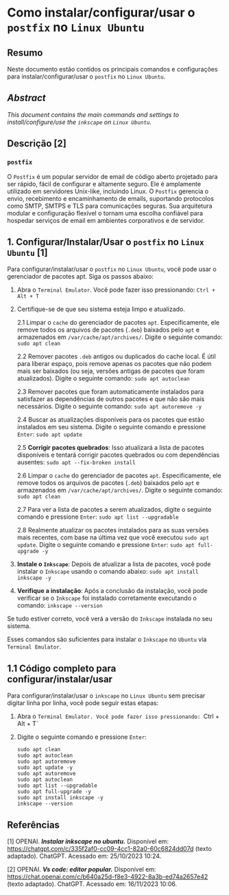 # Como instalar/configurar/usar o `postfix` no `Linux Ubuntu`

## Resumo

Neste documento estão contidos os principais comandos e configurações para instalar/configurar/usar o `postfix` no `Linux Ubuntu`.

## _Abstract_

_This document contains the main commands and settings to install/configure/use the `inkscape` on `Linux Ubuntu`._

## Descrição [2]

### `postfix`

O `Postfix` é um popular servidor de email de código aberto projetado para ser rápido, fácil de configurar e altamente seguro. Ele é amplamente utilizado em servidores Unix-like, incluindo Linux. O `Postfix` gerencia o envio, recebimento e encaminhamento de emails, suportando protocolos como SMTP, SMTPS e TLS para comunicações seguras. Sua arquitetura modular e configuração flexível o tornam uma escolha confiável para hospedar serviços de email em ambientes corporativos e de servidor.


## 1. Configurar/Instalar/Usar o `postfix` no `Linux Ubuntu` [1]

Para configurar/instalar/usar o `postfix` no `Linux Ubuntu`, você pode usar o gerenciador de pacotes apt. Siga os passos abaixo:

1. Abra o `Terminal Emulator`. Você pode fazer isso pressionando: `Ctrl + Alt + T`


2. Certifique-se de que seu sistema esteja limpo e atualizado.

    2.1 Limpar o `cache` do gerenciador de pacotes `apt`. Especificamente, ele remove todos os arquivos de pacotes (`.deb`) baixados pelo `apt` e armazenados em `/var/cache/apt/archives/`. Digite o seguinte comando: `sudo apt clean` 
    
    2.2 Remover pacotes `.deb` antigos ou duplicados do cache local. É útil para liberar espaço, pois remove apenas os pacotes que não podem mais ser baixados (ou seja, versões antigas de pacotes que foram atualizados). Digite o seguinte comando: `sudo apt autoclean`

    2.3 Remover pacotes que foram automaticamente instalados para satisfazer as dependências de outros pacotes e que não são mais necessários. Digite o seguinte comando: `sudo apt autoremove -y`

    2.4 Buscar as atualizações disponíveis para os pacotes que estão instalados em seu sistema. Digite o seguinte comando e pressione `Enter`: `sudo apt update`

    2.5 **Corrigir pacotes quebrados**: Isso atualizará a lista de pacotes disponíveis e tentará corrigir pacotes quebrados ou com dependências ausentes: `sudo apt --fix-broken install`

    2.6 Limpar o `cache` do gerenciador de pacotes `apt`. Especificamente, ele remove todos os arquivos de pacotes (`.deb`) baixados pelo `apt` e armazenados em `/var/cache/apt/archives/`. Digite o seguinte comando: `sudo apt clean` 
    
    2.7 Para ver a lista de pacotes a serem atualizados, digite o seguinte comando e pressione `Enter`:  `sudo apt list --upgradable`

    2.8 Realmente atualizar os pacotes instalados para as suas versões mais recentes, com base na última vez que você executou `sudo apt update`. Digite o seguinte comando e pressione `Enter`: `sudo apt full-upgrade -y`
    

3. **Instale o `Inkscape`**: Depois de atualizar a lista de pacotes, você pode instalar o `Inkscape` usando o comando abaixo: `sudo apt install inkscape -y`

4. **Verifique a instalação**: Após a conclusão da instalação, você pode verificar se o `Inkscape` foi instalado corretamente executando o comando: `inkscape --version`

Se tudo estiver correto, você verá a versão do `Inkscape` instalada no seu sistema.

Esses comandos são suficientes para instalar o `Inkscape` no `Ubuntu` via `Terminal Emulator`.

## 1.1 Código completo para configurar/instalar/usar

Para configurar/instalar/usar o `inkscape` no `Linux Ubuntu` sem precisar digitar linha por linha, você pode seguir estas etapas:

1. Abra o `Terminal Emulator. Você pode fazer isso pressionando: `Ctrl + Alt + T`

2. Digite o seguinte comando e pressione `Enter`:

    ```
    sudo apt clean
    sudo apt autoclean
    sudo apt autoremove
    sudo apt update -y
    sudo apt autoremove
    sudo apt autoclean
    sudo apt list --upgradable
    sudo apt full-upgrade -y
    sudo apt install inkscape -y
    inkscape --version
    ```

## Referências

[1] OPENAI. ***Instalar inkscape no ubuntu.*** Disponível em: <https://chatgpt.com/c/335f2af0-cc09-4cc1-82a0-60c6824dd07d> (texto adaptado). ChatGPT. Acessado em: 25/10/2023 10:24.

[2] OPENAI. ***Vs code: editor popular.*** Disponível em: <https://chat.openai.com/c/b640a25d-f8e3-4922-8a3b-ed74a2657e42> (texto adaptado). ChatGPT. Acessado em: 16/11/2023 10:06.

